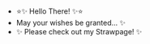 - ⭐️✨ Hello There! ✨⭐️
- May your wishes be granted... ✨
- ✨ Please check out my Strawpage! ✨
  

<!---
spikyegg/spikyegg is a ✨ special ✨ repository because its `README.md` (this file) appears on your GitHub profile.
You can click the Preview link to take a look at your changes.
--->
